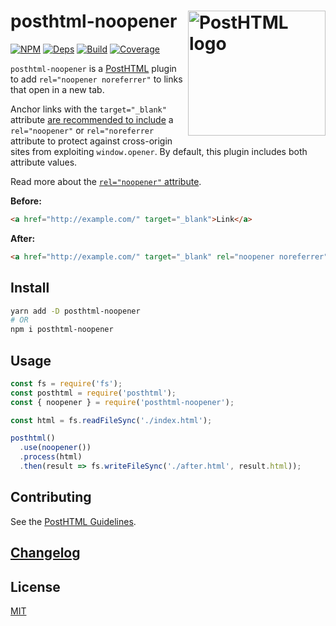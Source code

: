 # posthtml-noopener <img align="right" width="220" height="200" title="PostHTML logo" src="http://posthtml.github.io/posthtml/logo.svg">

[![NPM][npm]][npm-url]
[![Deps][deps]][deps-url]
[![Build][build]][build-badge]
[![Coverage][codecov-shield]][codecov]

`posthtml-noopener` is a [PostHTML](https://github.com/posthtml/posthtml) plugin to add `rel="noopener noreferrer"` to links that open in a new tab.

Anchor links with the `target="_blank"` attribute [are recommended to include](https://developers.google.com/web/tools/lighthouse/audits/noopener) a `rel="noopener"` or `rel="noreferrer` attribute to protect against cross-origin sites from exploiting `window.opener`. By default, this plugin includes both attribute values.

Read more about the [`rel="noopener"` attribute](https://mathiasbynens.github.io/rel-noopener/).

**Before:**

```html
<a href="http://example.com/" target="_blank">Link</a>
```

**After:**

```html
<a href="http://example.com/" target="_blank" rel="noopener noreferrer">Link</a>
```

## Install

```bash
yarn add -D posthtml-noopener
# OR
npm i posthtml-noopener
```

## Usage

```js
const fs = require('fs');
const posthtml = require('posthtml');
const { noopener } = require('posthtml-noopener');

const html = fs.readFileSync('./index.html');

posthtml()
  .use(noopener())
  .process(html)
  .then(result => fs.writeFileSync('./after.html', result.html));
```

## Contributing

See the [PostHTML Guidelines](https://github.com/posthtml/posthtml/tree/master/docs).

## [Changelog](CHANGELOG.md)

## License

[MIT](LICENSE)

[npm]: https://img.shields.io/npm/v/posthtml-noopener.svg?color=blue
[npm-url]: https://npmjs.com/package/posthtml-noopener
[deps]: https://david-dm.org/metonym/posthtml-noopener.svg
[deps-url]: https://david-dm.org/metonym/posthtml-noopener
[build]: https://travis-ci.com/metonym/posthtml-noopener.svg?branch=master
[build-badge]: https://travis-ci.com/metonym/posthtml-noopener
[codecov]: https://codecov.io/gh/metonym/posthtml-noopener
[codecov-shield]: https://img.shields.io/codecov/c/github/metonym/posthtml-noopener.svg
